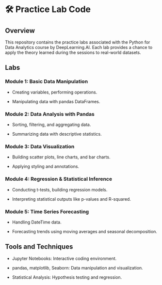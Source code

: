 # 🛠️ Practice Lab Code

## Overview
This repository contains the practice labs associated with the Python for Data Analytics course by DeepLearning.AI.
Each lab provides a chance to apply the theory learned during the sessions to real-world datasets.

## Labs
### Module 1: Basic Data Manipulation
- Creating variables, performing operations.

- Manipulating data with pandas DataFrames.

### Module 2: Data Analysis with Pandas
- Sorting, filtering, and aggregating data.

- Summarizing data with descriptive statistics.

### Module 3: Data Visualization
- Building scatter plots, line charts, and bar charts.

- Applying styling and annotations.

### Module 4: Regression & Statistical Inference
- Conducting t-tests, building regression models.

- Interpreting statistical outputs like p-values and R-squared.

### Module 5: Time Series Forecasting
- Handling DateTime data.

- Forecasting trends using moving averages and seasonal decomposition.

## Tools and Techniques
- Jupyter Notebooks: Interactive coding environment.

- pandas, matplotlib, Seaborn: Data manipulation and visualization.

- Statistical Analysis: Hypothesis testing and regression.
